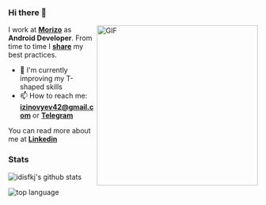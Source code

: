 ### Hi there 👋

<img align="right" alt="GIF" height="325px" src="https://media.giphy.com/media/VekcnHOwOI5So/giphy.gif" />

I work at **[Morizo](http://morizo.ru)** as **Android Developer**. From time to time I **[share](https://t.me/hobbittales)** my best practices. 

- 🌱 I'm currently improving my T-shaped skills
- 📫 How to reach me: **izinovyev42@gmail.com** or **[Telegram](https://t.me/imbeerus)**

You can read more about me at **[Linkedin](https://www.linkedin.com/in/иван-з-b62aba114/)**

### Stats
![idisfkj's github stats](https://github-readme-stats.vercel.app/api?username=ScornfulBirch&show_icons=true)

![top language](https://github-readme-stats.vercel.app/api/top-langs/?username=ScornfulBirch&layout=compact&card_width=445) 
